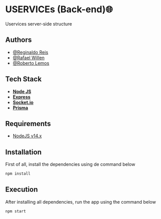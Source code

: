 
# USERVICEs (Back-end)🌐

Uservices server-side structure


## Authors

- [@Reginaldo Reis](https://www.github.com/RegiReis7)
- [@Rafael Willen](https://github.com/rafaelwillen)
- [@Roberto Lemos](https://github.com/roblemos1) 


## Tech Stack

- [**Node JS**](https://nodejs.org) 
- [**Express**](https://expressjs.com/)
- [**Socket.io**](https://socket.io/)
- [**Prisma**](https://www.prisma.io/)


## Requirements

- [NodeJS v14.x](http://nodejs.org)
## Installation

First of all, install the dependencies using de command below

```bash
npm install
```
    
## Execution

After installing all dependencies, run the app using the command below

```bash
npm start
```